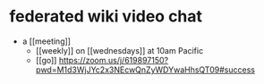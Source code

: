 # federated wiki video chat

- a [[meeting]]
  - [[weekly]] on [[wednesdays]] at 10am Pacific
  - [[go]] https://zoom.us/j/619897150?pwd=M1d3WjJYc2x3NEcwQnZyWDYwaHhsQT09#success

